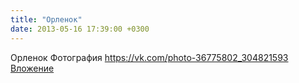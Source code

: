 ```yaml
---
title: "Орленок"
date: 2013-05-16 17:39:00 +0300
---
```


Орленок
Фотография
<a class="vk-attach" href="https://vk.com/photo-36775802_304821593">https://vk.com/photo-36775802_304821593</a>
<a class="vk-attach" href="https://vk.com/photo-36775802_304821593">Вложение</a>

